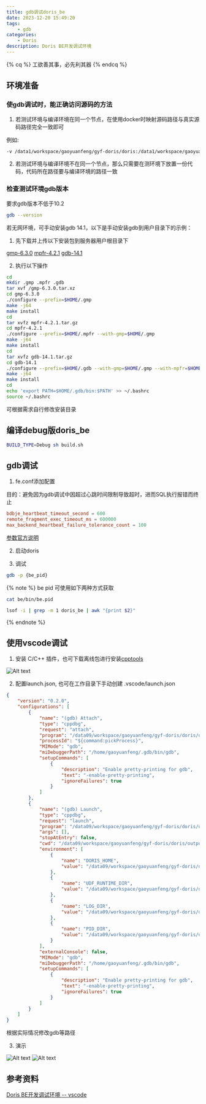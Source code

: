 ```yaml
---
title: gdb调试doris_be
date: 2023-12-20 15:49:20
tags:
    - gdb
categories:
    - Doris
description: Doris BE开发调试环境
---
```



{% cq %}
工欲善其事，必先利其器
{% endcq %}

## 环境准备

### 使gdb调试时，能正确访问源码的方法

1. 若测试环境与编译环境在同一个节点，在使用docker时映射源码路径与真实源码路径完全一致即可

例如:
``` bash
-v /data1/workspace/gaoyuanfeng/gyf-doris/doris:/data1/workspace/gaoyuanfeng/gyf-doris/doris
```

2. 若测试环境与编译环境不在同一个节点，那么只需要在测环境下放置一份代码，代码所在路径要与编译环境的路径一致

### 检查测试环境gdb版本

要求gdb版本不低于10.2

``` bash
gdb --version
```

若无网环境，可手动安装gdb 14.1，以下是手动安装gdb到用户目录下的示例：

1. 先下载并上传以下安装包到服务器用户根目录下

[gmp-6.3.0](https://gmplib.org/download/gmp/gmp-6.3.0.tar.xz)
[mpfr-4.2.1](https://www.mpfr.org/mpfr-current/mpfr-4.2.1.tar.gz)
[gdb-14.1](https://ftp.gnu.org/gnu/gdb/gdb-14.1.tar.gz)

2. 执行以下操作
``` bash
cd
mkdir .gmp .mpfr .gdb
tar xvf /gmp-6.3.0.tar.xz
cd gmp-6.3.0
./configure --prefix=$HOME/.gmp
make -j64
make install
cd
tar xvfz mpfr-4.2.1.tar.gz
cd mpfr-4.2.1
./configure --prefix=$HOME/.mpfr --with-gmp=$HOME/.gmp
make -j64
make install
cd
tar xvfz gdb-14.1.tar.gz
cd gdb-14.1
./configure --prefix=$HOME/.gdb --with-gmp=$HOME/.gmp --with-mpfr=$HOME/.mpfr
make -j64
make install
cd
echo 'export PATH=$HOME/.gdb/bin:$PATH' >> ~/.bashrc
source ~/.bashrc
```

可根据需求自行修改安装目录

## 编译debug版doris_be

``` bash
BUILD_TYPE=Debug sh build.sh
```

## gdb调试

1. fe.conf添加配置

目的：避免因为gdb调试中因超过心跳时间限制导致超时，进而SQL执行报错而终止

``` conf
bdbje_heartbeat_timeout_second = 600
remote_fragment_exec_timeout_ms = 600000
max_backend_heartbeat_failure_tolerance_count = 100
```

[参数官方说明](https://doris.apache.org/zh-CN/docs/dev/admin-manual/config/fe-config/#max_backend_heartbeat_failure_tolerance_count)

2. 启动doris

3. 调试

``` bash
gdb -p {be_pid}
```

{% note %}
be pid 可使用如下两种方式获取

``` bash
cat be/bin/be.pid
```

``` bash
lsof -i | grep -m 1 doris_be | awk "{print $2}"
```
{% endnote %}


## 使用vscode调试

1. 安装 C/C++ 插件，也可下载离线包进行安装[cpptools](https://marketplace.visualstudio.com/items?itemName=ms-vscode.cpptools)

![Alt text](/images/gdb调试doris-be/cpptools.png)

2. 配置launch.json, 也可在工作目录下手动创建 .vscode/launch.json

``` json
{
    "version": "0.2.0",
    "configurations": [
        {
            "name": "(gdb) Attach",
            "type": "cppdbg",
            "request": "attach",
            "program": "/data09/workspace/gaoyuanfeng/gyf-doris/doris/output/be/lib/doris_be",
            "processId": "${command:pickProcess}",
            "MIMode": "gdb",
            "miDebuggerPath": "/home/gaoyuanfeng/.gdb/bin/gdb",
            "setupCommands": [
                {
                    "description": "Enable pretty-printing for gdb",
                    "text": "-enable-pretty-printing",
                    "ignoreFailures": true
                }
            ]
        },
        {
            "name": "(gdb) Launch",
            "type": "cppdbg",
            "request": "launch",
            "program": "/data09/workspace/gaoyuanfeng/gyf-doris/doris/output/be/lib/doris_be",
            "args": [],
            "stopAtEntry": false,
            "cwd": "/data09/workspace/gaoyuanfeng/gyf-doris/doris/output/be",
            "environment": [
                {
                    "name": "DORIS_HOME",
                    "value": "/data09/workspace/gaoyuanfeng/gyf-doris/doris/output/be"
                },
                {
                    "name": "UDF_RUNTIME_DIR",
                    "value": "/data09/workspace/gaoyuanfeng/gyf-doris/doris/output/be/lib/udf-runtime"
                },
                {
                    "name": "LOG_DIR",
                    "value": "/data09/workspace/gaoyuanfeng/gyf-doris/doris/output/be/log"
                },
                {
                    "name": "PID_DIR",
                    "value": "/data09/workspace/gaoyuanfeng/gyf-doris/doris/output/be/bin"
                }
            ],
            "externalConsole": false,
            "MIMode": "gdb",
            "miDebuggerPath": "/home/gaoyuanfeng/.gdb/bin/gdb",
            "setupCommands": [
                {
                    "description": "Enable pretty-printing for gdb",
                    "text": "-enable-pretty-printing",
                    "ignoreFailures": true
                }
            ]
        }
    ]
}
```

根据实际情况修改gdb等路径

3. 演示

![Alt text](/images/gdb调试doris-be/gdb.png)
![Alt text](/images/gdb调试doris-be/调试.png)


## 参考资料

[Doris BE开发调试环境 -- vscode](https://doris.apache.org/zh-CN/community/developer-guide/be-vscode-dev)